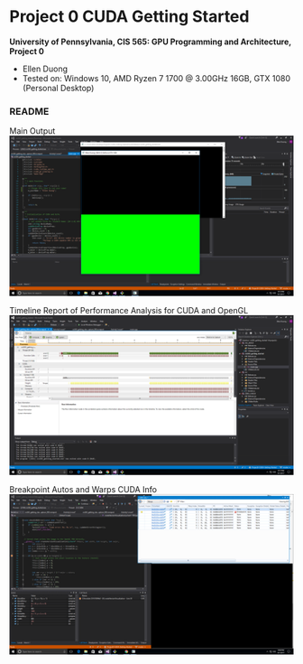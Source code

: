 Project 0 CUDA Getting Started
====================

**University of Pennsylvania, CIS 565: GPU Programming and Architecture, Project 0**

* Ellen Duong
* Tested on: Windows 10, AMD Ryzen 7 1700 @ 3.00GHz 16GB, GTX 1080 (Personal Desktop)

### README

Main Output
![](./images/00_Titlebar.png)

Timeline Report of Performance Analysis for CUDA and OpenGL
![](./images/01_Timeline.png)

Breakpoint Autos and Warps CUDA Info
![](./images/02_Warps_Autos.png)